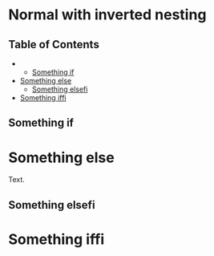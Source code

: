 # Normal with inverted nesting

## Table of Contents

- - [Something if](#something-if)
- [Something else](#something-else)
  - [Something elsefi](#something-elsefi)
- [Something iffi](#something-iffi)

## Something if

# Something else

Text.

## Something elsefi

# Something iffi
